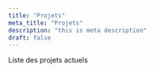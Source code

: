 ```yaml
---
title: "Projets"
meta_title: "Projets"
description: "this is meta description"
draft: false
---
```


Liste des projets actuels